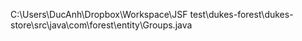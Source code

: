 C:\Users\DucAnh\Dropbox\Workspace\JSF test\dukes-forest\dukes-store\src\java\com\forest\entity\Groups.java
